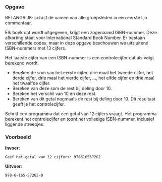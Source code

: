 ### Opgave

BELANGRIJK: schrijf de namen van alle groepsleden in een eerste lijn commentaar.

Elk boek dat wordt uitgegeven, krijgt een zogenaamd ISBN-nummer. Deze afkorting staat voor International Standard Book Number. Er bestaan verschillende codes, maar in deze opgave beschouwen we uitsluitend ISBN-nummers met 13 cijfers.

Het laatste cijfer van een ISBN-nummer is een controlecijfer dat als volgt berekend wordt.
* Bereken de som van het eerste cijfer, drie maal het tweede cijfer, het derde cijfer, drie maal het vierde cijfer, ..., het elfde cijfer en drie maal het twaalfde cijfer.
* Bereken van deze som de rest bij deling door 10.
* Bereken het verschil van 10 en deze rest.
* Bereken van dit getal nogmaals de rest bij deling door 10. Dit resultaat geeft je het controlecijfer.

Schrijf een programma dat een getal van 12 cijfers vraagt. Het programma berekent het controlecijfer en toont het volledige ISBN-nummer, inclusief liggende streepjes.


### Voorbeeld

**Invoer:**

    Geef het getal van 12 cijfers: 978616557262

**Uitvoer:**

    978-6-165-57262-0
    
